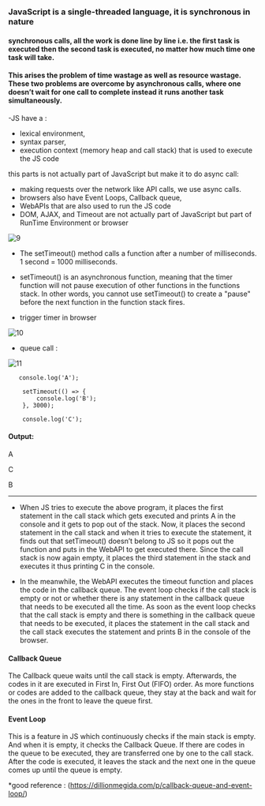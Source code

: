 ### JavaScript is a single-threaded language, it is synchronous in nature
#### synchronous calls, all the work is done line by line i.e. the first task is executed then the second task is executed, no matter how much time one task will take.
#### This arises the problem of time wastage as well as resource wastage. These two problems are overcome by asynchronous calls, where one doesn’t wait for one call to complete instead it runs another task simultaneously.

-JS  have a :
- lexical environment, 
- syntax parser, 
- execution context (memory heap and call stack) that is used to execute the JS code


 this parts is not actually  part of JavaScript  but make it to do async call:

- making requests over the network like API calls, we use async calls.
- browsers also have Event Loops, Callback queue,
- WebAPIs that are also used to run the JS code
- DOM, AJAX, and Timeout are not actually part of JavaScript but part of RunTime Environment or browser

![9](https://github.com/alaa-abuhani/Mastering-JavaScript-in-20Days/assets/65255601/735c9b3d-9c2a-4c29-9d57-c98393e89146)


- The setTimeout() method calls a function after a number of milliseconds.
  1 second = 1000 milliseconds.


- setTimeout() is an asynchronous function, meaning that the timer function will not pause execution of other functions in the functions stack. In other words, you cannot use setTimeout() to create a "pause" before the next function in the function stack fires.

- trigger timer in browser 
  


![10](https://github.com/alaa-abuhani/Mastering-JavaScript-in-20Days/assets/65255601/014f7b8c-0c49-4938-aedf-98371cbd762f)

- queue call :

![11](https://github.com/alaa-abuhani/Mastering-JavaScript-in-20Days/assets/65255601/50bc9543-a3f6-453f-9837-aae1bfefe6f5)

```
   console.log('A');
      
    setTimeout(() => {
        console.log('B');
    }, 3000);
          
    console.log('C');
```
#### Output:
A 


C 


B
***
* When JS tries to execute the above program, it places the first statement in the call stack which gets executed and prints A in the console and it gets to pop out of the stack. Now, it places the second statement in the call stack and when it tries to execute the statement, it finds out that setTimeout() doesn’t belong to JS so it pops out the function and puts in the WebAPI to get executed there. Since the call stack is now again empty, it places the third statement in the stack and executes it thus printing C in the console.

* In the meanwhile, the WebAPI executes the timeout function and places the code in the callback queue. The event loop checks if the call stack is empty or not or whether there is any statement in the callback queue that needs to be executed all the time. As soon as the event loop checks that the call stack is empty and there is something in the callback queue that needs to be executed, it places the statement in the call stack and the call stack executes the statement and prints B in the console of the browser.

#### Callback Queue 
The Callback queue waits until the call stack is empty. Afterwards, the codes in it are executed in First In, First Out (FIFO) order. As more functions or codes are added to the callback queue, they stay at the back and wait for the ones in the front to leave the queue first.

#### Event Loop
This is a feature in JS which continuously checks if the main stack is empty. And when it is empty, it checks the Callback Queue. If there are codes in the queue to be executed, they are transferred one by one to the call stack. After the code is executed, it leaves the stack and the next one in the queue comes up until the queue is empty.

*good reference : (https://dillionmegida.com/p/callback-queue-and-event-loop/)

